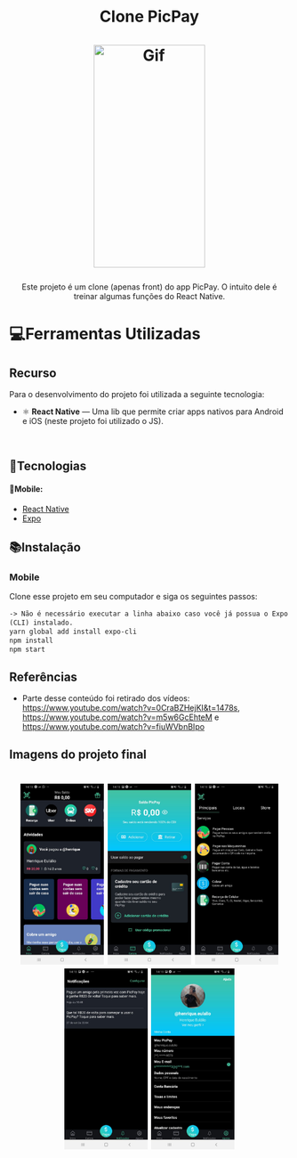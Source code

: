 <h1 align="center">
<br>
Clone PicPay
<br>
<br>
<img src="./src/Images/gif2.gif" width="200" height="400" title="Gif">
</h1>

<p align="center">Este projeto é um clone (apenas front) do app PicPay. O intuito dele é treinar algumas funções do React Native.</p>

<h1>💻Ferramentas Utilizadas</h1>
<h2>Recurso</h2>
<p>Para o desenvolvimento do projeto foi utilizada a seguinte tecnologia:</p> 

- ⚛️ **React Native** — Uma lib que permite criar apps nativos para Android e iOS (neste projeto foi utilizado o JS).
<br>
<h2>🚀Tecnologias</h2>
<h4>📱Mobile:</h4>
<ul>
 <li><a href="https://reactnative.dev/">React Native</a></li>
 <li><a href="https://expo.io/">Expo</a></li>
</ul>

<h2>📚Instalação</h2>
<h3>Mobile</h3>
<p>Clone esse projeto em seu computador e siga os seguintes passos:</p>

```
-> Não é necessário executar a linha abaixo caso você já possua o Expo (CLI) instalado.
yarn global add install expo-cli
npm install
npm start
```

## Referências
 - Parte desse conteúdo foi retirado dos vídeos: https://www.youtube.com/watch?v=0CraBZHejKI&t=1478s, https://www.youtube.com/watch?v=m5w6GcEhteM e https://www.youtube.com/watch?v=fiuWVbnBIpo


## Imagens do projeto final
<h1 align="center">
<img src="./src/Images/Print1.jpeg" width="150" title="Tela Inicial"> <img src="./src/Images/Print2.jpeg" width="150" title="Tela da Carteira"> <img src="./src/Images/Print3.jpeg" width="150" title="Tela de Pagamentos">
<img src="./src/Images/Print4.jpeg" width="150" title="Tela de Notificações"> <img src="./src/Images/Print5.jpeg" width="150" title="Tela de Ajustes">
</h1>





